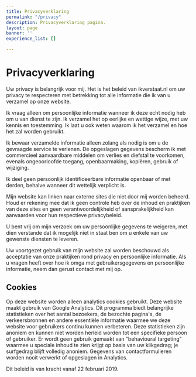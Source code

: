```yaml
---
title: Privacyverklaring
permalink: "/privacy"
description: Privacyverklaring pagina.
layout: page
banner: ''
experience_list: []

---
```

# Privacyverklaring

Uw privacy is belangrijk voor mij. Het is het beleid van ikverstaat.nl om uw privacy te respecteren met betrekking tot alle informatie die ik van u verzamel op onze website.

Ik vraag alleen om persoonlijke informatie wanneer ik deze echt nodig heb om u van dienst te zijn. Ik verzamel het op eerlijke en wettige wijze, met uw kennis en toestemming. Ik laat u ook weten waarom ik het verzamel en hoe het zal worden gebruikt.

Ik bewaar verzamelde informatie alleen zolang als nodig is om u de gevraagde service te verlenen. De opgeslagen gegevens bescherm ik met commercieel aanvaardbare middelen om verlies en diefstal te voorkomen, evenals ongeoorloofde toegang, openbaarmaking, kopiëren, gebruik of wijziging.

Ik deel geen persoonlijk identificeerbare informatie openbaar of met derden, behalve wanneer dit wettelijk verplicht is.

Mijn website kan linken naar externe sites die niet door mij worden beheerd. Houd er rekening mee dat ik geen controle heb over de inhoud en praktijken van deze sites en geen verantwoordelijkheid of aansprakelijkheid kan aanvaarden voor hun respectieve privacybeleid.

U bent vrij om mijn verzoek om uw persoonlijke gegevens te weigeren, met dien verstande dat ik mogelijk niet in staat ben om u enkele van uw gewenste diensten te leveren.

Uw voortgezet gebruik van mijn website zal worden beschouwd als acceptatie van onze praktijken rond privacy en persoonlijke informatie. Als u vragen heeft over hoe ik omga met gebruikersgegevens en persoonlijke informatie, neem dan gerust contact met mij op.

## Cookies

Op deze website worden alleen analytics cookies gebruikt. Deze website maakt gebruik van Google Analytics. Dit programma biedt belangrijke statistieken over het aantal bezoekers, de bezochte pagina's, de verkeersbronnen en andere essentiële informatie waarmee we deze website voor gebruikers continu kunnen verbeteren. Deze statistieken zijn anoniem en kunnen niet worden herleid worden tot een specifieke persoon of gebruiker. Er wordt geen gebruik gemaakt van "behavioural targeting" waarmee u speciale inhoud te zien krijgt op basis van uw klikgedrag; je surfgedrag blijft volledig anoniem. Gegevens van contactformulieren worden nooit verwerkt of opgeslagen in Analytics.

Dit beleid is van kracht vanaf 22 februari 2019.